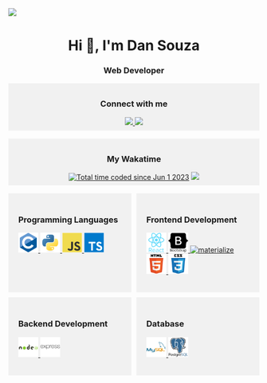<!DOCTYPE html>
<html>
<head>
</head>
<body>
    <div>
        <img src="https://camo.githubusercontent.com/5dc6ee33381917e41fc9c4951799268998f11a9b864399bf79a0842e4f9b194d/68747470733a2f2f692e696d6775722e636f6d2f315a76566b44632e676966">
    </div>
    <div align="center">
        <h1>Hi 👋, I'm Dan Souza</h1>
        <h3>Web Developer</h3>
    </div>
    <div style="margin-bottom:1rem; background-color: #f1f1f1; padding: .5rem; text-align: center;">
        <h3>Connect with me</h3>
        <a href="https://www.linkedin.com/in/darley-souza-sampaio-046170193">
            <img src="https://img.shields.io/badge/LinkedIn-0077B5?style=for-the-badge&logo=linkedin&logoColor=white">
        </a>
        <a href="https://www.instagram.com/dan.souza_s/">
            <img src="https://img.shields.io/badge/Instagram-E4405F?style=for-the-badge&logo=instagram&logoColor=white">
        </a>
    </div>
    <div style="margin-bottom:1rem; background-color: #f1f1f1; padding: .5rem; text-align: center;">
        <h3>My Wakatime</h3>
        <a href="https://wakatime.com/@3775be05-154e-4256-9fca-b70fc8dfddf7"><img src="https://wakatime.com/badge/user/3775be05-154e-4256-9fca-b70fc8dfddf7.svg" alt="Total time coded since Jun 1 2023" /></a>
        <img src="https://github-readme-stats.vercel.app/api/wakatime?username=danssampaio">
    </div>
    <div style="display: grid; grid-template-columns: repeat(2, 1fr); gap: 10px;">
        <div style="background-color: #f1f1f1; padding: 20px; text-align: left;">
            <p align="left"> 
                <h3>Programming Languages</h3>
                <a href="https://www.cprogramming.com/" target="_blank" rel="noreferrer"> <img src="https://raw.githubusercontent.com/devicons/devicon/master/icons/c/c-original.svg" alt="c" width="40" height="40"/> </a> 
                <a href="https://www.python.org" target="_blank" rel="noreferrer"> <img src="https://raw.githubusercontent.com/devicons/devicon/master/icons/python/python-original.svg" alt="python" width="40" height="40"/> </a>  
                <a href="https://developer.mozilla.org/en-US/docs/Web/JavaScript" target="_blank" rel="noreferrer"> <img src="https://raw.githubusercontent.com/devicons/devicon/master/icons/javascript/javascript-original.svg" alt="javascript" width="40" height="40"/> </a>  
                <a href="https://www.typescriptlang.org/" target="_blank" rel="noreferrer"> <img src="https://raw.githubusercontent.com/devicons/devicon/master/icons/typescript/typescript-original.svg" alt="typescript" width="40" height="40"/> </a>
            </p>
        </div>
        <div style="background-color: #f1f1f1; padding: 20px; text-align: left;">
        <p align="left">
                <h3>Frontend Development</h3>
                <a href="https://reactjs.org/" target="_blank" rel="noreferrer"> <img src="https://raw.githubusercontent.com/devicons/devicon/master/icons/react/react-original-wordmark.svg" alt="react" width="40" height="40"/> </a> 
                <a href="https://getbootstrap.com" target="_blank" rel="noreferrer"> <img src="https://raw.githubusercontent.com/devicons/devicon/master/icons/bootstrap/bootstrap-plain-wordmark.svg" alt="bootstrap" width="40" height="40"/> </a> 
                <a href="https://materializecss.com/" target="_blank" rel="noreferrer"> <img src="https://raw.githubusercontent.com/prplx/svg-logos/5585531d45d294869c4eaab4d7cf2e9c167710a9/svg/materialize.svg" alt="materialize" width="40" height="40"/> </a> 
                <a href="https://www.w3.org/html/" target="_blank" rel="noreferrer"> <img src="https://raw.githubusercontent.com/devicons/devicon/master/icons/html5/html5-original-wordmark.svg" alt="html5" width="40" height="40"/> </a>
                <a href="https://www.w3schools.com/css/" target="_blank" rel="noreferrer"> <img src="https://raw.githubusercontent.com/devicons/devicon/master/icons/css3/css3-original-wordmark.svg" alt="css3" width="40" height="40"/> </a> 
            </p>
        </div>
        <div style="background-color: #f1f1f1; padding: 20px; text-align: left;">
            <p align="left">
                <h3>Backend Development</h3>
                <a href="https://nodejs.org" target="_blank" rel="noreferrer"> <img src="https://raw.githubusercontent.com/devicons/devicon/master/icons/nodejs/nodejs-original-wordmark.svg" alt="nodejs" width="40" height="40"/> </a> 
                <a href="https://expressjs.com" target="_blank" rel="noreferrer"> <img src="https://raw.githubusercontent.com/devicons/devicon/master/icons/express/express-original-wordmark.svg" alt="express" width="40" height="40"/> </a> 
            </p>
        </div>
         <div style="background-color: #f1f1f1; padding: 20px; text-align: left;">
            <p align="left">
            <h3>Database</h3>
            <a href="https://www.mysql.com/" target="_blank" rel="noreferrer"> <img src="https://raw.githubusercontent.com/devicons/devicon/master/icons/mysql/mysql-original-wordmark.svg" alt="mysql" width="40" height="40"/> </a>  
            <a href="https://www.postgresql.org" target="_blank" rel="noreferrer"> <img src="https://raw.githubusercontent.com/devicons/devicon/master/icons/postgresql/postgresql-original-wordmark.svg" alt="postgresql" width="40" height="40"/> </a> 
            </p>
         </div>
   </div>
</body>
</html>

